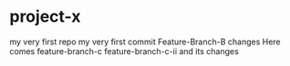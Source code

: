 # project-x
my very first repo
my very first commit
Feature-Branch-B changes
Here comes feature-branch-c
feature-branch-c-ii and its changes